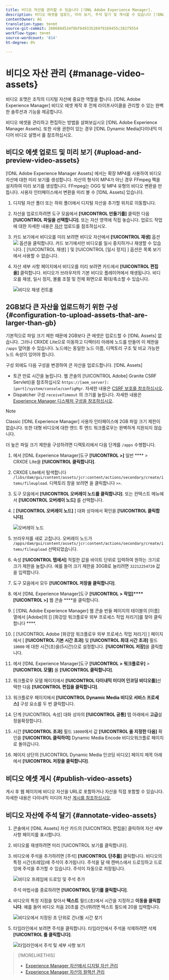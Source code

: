 ```yaml
---
title: 비디오 자산을 관리할 수 있습니다 [!DNL Adobe Experience Manager].
description: 비디오 에셋을 업로드, 미리 보기, 주석 달기 및 게시할 수 있습니다 [!DNL Adobe Experience Manager].
contentOwner: AG
translation-type: tm+mt
source-git-commit: 268689d534f8bf649335269f9169455c381f9554
workflow-type: tm+mt
source-wordcount: '814'
ht-degree: 0%

---
```



# 비디오 자산 관리 {#manage-video-assets}

비디오 포맷은 조직의 디지털 자산에 중요한 역할을 합니다. [!DNL Adobe Experience Manager] 비디오 에셋 제작 후 전체 라이프사이클을 관리할 수 있는 완벽한 솔루션과 기능을 제공합니다.

비디오 에셋을 관리하고 편집하는 방법을 살펴보십시오 [!DNL Adobe Experience Manager Assets]. 또한 사용 권한이 있는 경우 [!DNL Dynamic Media]다이내믹 미디어 비디오 설명서 [](/help/assets/video.md)를 참조하십시오.

## 비디오 에셋 업로드 및 미리 보기 {#upload-and-preview-video-assets}

[!DNL Adobe Experience Manager Assets] 에서는 확장 MP4를 사용하여 비디오 자산에 대한 미리 보기를 생성합니다. 자산의 형식이 MP4가 아닌 경우 FFmpeg 팩을 설치하여 미리 보기를 생성합니다. FFmpeg는 OGG 및 MP4 유형의 비디오 변환을 만듭니다. 사용자 인터페이스에서 변환을 미리 볼 수 [!DNL Assets] 있습니다.

1. 디지털 자산 폴더 또는 하위 폴더에서 디지털 자산을 추가할 위치로 이동합니다.
1. 자산을 업로드하려면 도구 모음에서 **[!UICONTROL 만들기를]** 클릭한 다음 **[!UICONTROL 파일을 선택합니다]**. 또는 자산 영역에 직접 놓습니다. 업로드 작업에 대한 자세한 내용은 [자산](managing-assets-touch-ui.md#uploading-assets) 업로드를 참조하십시오.
1. 카드 보기에서 비디오를 미리 보려면 비디오 자산에서 **[!UICONTROL 재생]** 옵션 ![](assets/do-not-localize/play.png) 옵션을 클릭합니다. 카드 보기에서만 비디오를 일시 중지하거나 재생할 수 있습니다. [ [!UICONTROL 재생] ] 및 [!UICONTROL [일시 정지] ] 옵션은 목록 보기에서 사용할 수 없습니다.

1. 자산 세부 사항 페이지에서 비디오를 미리 보려면 카드에서 **[!UICONTROL 편집을]** 클릭합니다. 비디오가 브라우저의 기본 비디오 플레이어에서 재생됩니다. 비디오를 재생, 일시 정지, 볼륨 조절 및 전체 화면으로 확대/축소할 수 있습니다.

   ![비디오 재생 컨트롤](assets/video-playback-controls.png)

## 2GB보다 큰 자산을 업로드하기 위한 구성 {#configuration-to-upload-assets-that-are-larger-than-gb}

기본적으로 파일 크기 제한 때문에 2GB보다 큰 에셋은 업로드할 수 [!DNL Assets] 없습니다. 그러나 CRXDE Lite으로 이동하고 디렉터리 아래에 노드를 만들어 이 제한을 `/apps` 덮어쓸 수 있습니다. 노드에는 동일한 노드 이름, 디렉토리 구조 및 비교 가능한 노드 속성이 있어야 합니다.

구성 외에도 다음 구성을 변경하여 큰 자산을 업로드합니다. [!DNL Assets]

* 토큰 만료 시간을 늘립니다. 웹 콘솔의 [!UICONTROL Adobe] Granite CSRF Servlet()을 참조하십시오 `https://[aem_server]:[port]/system/console/configMgr`. 자세한 내용은 [CSRF 보호를 참조하십시오](/help/sites-developing/csrf-protection.md).
* Dispatcher 구성 `receiveTimeout` 의 크기를 늘립니다. 자세한 내용은 [Experience Manager 디스패처 구성을 참조하십시오](https://docs.adobe.com/content/help/en/experience-manager-dispatcher/using/configuring/dispatcher-configuration.html#renders-options).

>[!NOTE]
>
>Classic [!DNL Experience Manager] 사용자 인터페이스에 2GB 파일 크기 제한이 없습니다. 또한 대형 비디오에 대한 엔드 투 엔드 워크플로우는 완벽하게 지원되지 않습니다.

더 높은 파일 크기 제한을 구성하려면 디렉토리에서 다음 단계를 `/apps` 수행합니다.

1. 에서 [!DNL Experience Manager]도구 **[!UICONTROL >]** 일반 **** > CRXDE Lite을 **[!UICONTROL 클릭합니다]**.
1. CRXDE Lite에서 탐색합니다 `/libs/dam/gui/content/assets/jcr:content/actions/secondary/create/items/fileupload`. 디렉토리 창을 보려면 을 클릭합니다 `>>`.
1. 도구 모음에서 **[!UICONTROL 오버레이 노드를 클릭합니다]**. 또는 컨텍스트 메뉴에서 **[!UICONTROL 오버레이 노드]** 를 선택합니다.
1. [ **[!UICONTROL 오버레이 노드]** ] 대화 상자에서 확인을 **[!UICONTROL 클릭합니다]**.

   ![오버레이 노드](assets/overlay-node-path.png)

1. 브라우저를 새로 고칩니다. 오버레이 노드가 `/apps/dam/gui/content/assets/jcr:content/actions/secondary/create/items/fileupload` 선택되었습니다.
1. 속성 **[!UICONTROL 탭에서]** 적절한 값을 바이트 단위로 입력하여 원하는 크기로 크기 제한을 늘립니다. 예를 들어 크기 제한을 30GB로 늘리려면 `32212254720` 값을 입력합니다.

1. 도구 모음에서 모두 **[!UICONTROL 저장을 클릭합니다]**.
1. 에서 [!DNL Experience Manager]도구 **[!UICONTROL > 작업]****[!UICONTROL >]** 웹 콘솔 ****&#x200B;을 클릭합니다.
1. [ [!DNL Adobe Experience Manager] 웹 콘솔 번들  페이지의 테이블의 [이름] 열에서 [Adobe]의 [] [화강암 워크플로우 외부 프로세스 작업 처리기]를 찾아 클릭합니다 ****.
1. [ [!UICONTROL Adobe [화강암 워크플로우 외부 프로세스 작업 처리기] ] 페이지에서 [ **[!UICONTROL 기본 시간 초과]** 및 **[!UICONTROL 최대 시간 초과]** 필드 `18000` 에 대한 시간(초)을(5시간)으로 설정합니다. **[!UICONTROL 저장]**&#x200B;을 클릭합니다.
1. 에서 [!DNL Experience Manager]도구 **[!UICONTROL > 워크플로우]** > **[!UICONTROL 모델]** 을 **[!UICONTROL 클릭합니다]**.
1. 워크플로우 모델 페이지에서 **[!UICONTROL 다이내믹 미디어 인코딩 비디오를]**&#x200B;선택한 다음 **[!UICONTROL 편집을 클릭합니다]**.
1. 워크플로우 페이지에서 **[!UICONTROL Dynamic Media 비디오 서비스 프로세스]** 구성 요소를 두 번 클릭합니다.
1. 단계 [!UICONTROL 속성] 대화 상자의 **[!UICONTROL 공통]** 탭 아래에서 **고급**&#x200B;설정을확장합니다.
1. 시간 **[!UICONTROL 초과]** 필드 `18000`에서 값 **[!UICONTROL 을 지정한 다음]** 확인을 **[!UICONTROL 클릭하여]** Dynamic Media Encode 비디오워크플로 페이지로 돌아갑니다.
1. 페이지 상단의 [!UICONTROL Dynamic Media 인코딩 비디오] 페이지 제목 아래에서 **[!UICONTROL 저장을 클릭합니다]**.

## 비디오 에셋 게시 {#publish-video-assets}

게시 후 웹 페이지에 비디오 자산을 URL로 포함하거나 자산을 직접 포함할 수 있습니다. 자세한 내용은 다이내믹 미디어 자산 [게시를 참조하십시오](/help/assets/publishing-dynamicmedia-assets.md).

## 비디오 자산에 주석 달기 {#annotate-video-assets}

1. 콘솔에서 [!DNL Assets] 자산 카드의 [!UICONTROL 편집을] 클릭하여 자산 세부 사항 페이지를 표시합니다.
1. 비디오를 재생하려면 미리 [!UICONTROL 보기를 클릭합니다].
1. 비디오에 주석을 추가하려면 [주석] **[!UICONTROL 단추를]** 클릭합니다. 비디오의 특정 시간(프레임)에 주석이 추가됩니다. 주석을 달 때 캔버스에서 드로잉하고 드로잉에 주석을 추가할 수 있습니다. 주석이 자동으로 저장됩니다.

   ![비디오 프레임에 드로잉 및 주석 추가](assets/annotate-video.png)

   주석 마법사를 종료하려면 **[!UICONTROL 닫기를 클릭합니다]**.

1. 비디오의 특정 지점을 찾아서 **텍스트** 필드(초)에서 시간을 지정하고 **이동을 클릭합니다**. 예를 들어 비디오 처음 20초를 건너뛰려면 텍스트 필드에 20을 입력합니다.

   ![비디오에서 지정된 초 단위로 건너뛸 시간 찾기](assets/seek-in-video.png)

1. 타임라인에서 보려면 주석을 클릭합니다. 타임라인에서 주석을 삭제하려면 삭제 **[!UICONTROL 를 클릭합니다]**.

   ![타임라인에서 주석 및 세부 사항 보기](assets/timeline-view-annotation.png)

>[!MORELIKETHIS]
>
>* [Experience Manager 자산에서 디지털 자산 관리](/help/assets/managing-assets-touch-ui.md)
>* [Experience Manager 자산의 컬렉션 관리](/help/assets/managing-collections-touch-ui.md)

